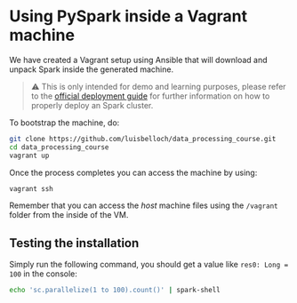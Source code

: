 # Using PySpark inside a Vagrant machine

We have created a Vagrant setup using Ansible that will download and unpack Spark inside the generated machine.

> :warning: This is only intended for demo and learning purposes, please refer to the [official deployment guide](https://spark.apache.org/docs/latest/cluster-overview.html) for further information on how to properly deploy an Spark cluster.

To bootstrap the machine, do:

```bash
git clone https://github.com/luisbelloch/data_processing_course.git
cd data_processing_course
vagrant up
```

Once the process completes you can access the machine by using:

```bash
vagrant ssh
```

Remember that you can access the _host_ machine files using the `/vagrant` folder from the inside of the VM.

## Testing the installation

Simply run the following command, you should get a value like `res0: Long = 100` in the console:

```bash
echo 'sc.parallelize(1 to 100).count()' | spark-shell
```
